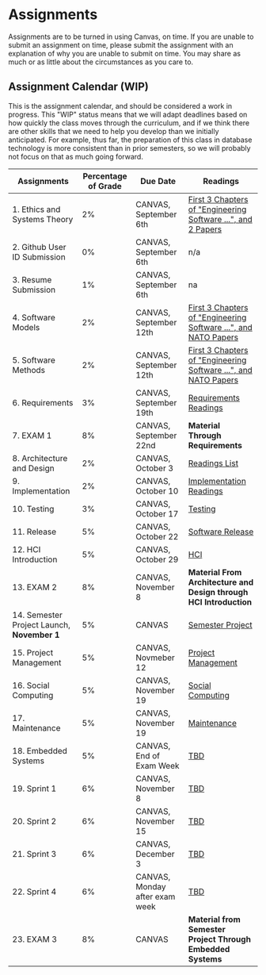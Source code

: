 # Assignments
Assignments are to be turned in using Canvas, on time. If you are unable to submit an assignment on time, please submit the assignment with an explanation of why you are unable to submit on time. You may share as much or as little about the circumstances as you care to. 

## Assignment Calendar (WIP)

This is the assignment calendar, and should be considered a work in progress. This "WIP" status means that we will adapt deadlines based on how quickly the class moves through the curriculum, and if we think there are other skills that we need to help you develop than we initially anticipated. For example, thus far, the preparation of this class in database technology is more consistent than in prior semesters, so we will probably not focus on that as much going forward. 

| **Assignments** | **Percentage of Grade** | **Due Date** | **Readings** | 
| --- | --- | -- | --- |
| 1. Ethics and Systems Theory | 2% | CANVAS, September 6th | [First 3 Chapters of "Engineering Software ...", and 2 Papers](../02-sdlc-ethics/readings/readings.md) |
| 2. Github User ID Submission | 0% | CANVAS, September 6th | n/a |
| 3. Resume Submission | 1% | CANVAS, September 6th | na | 
| 4. Software Models | 2% | CANVAS, September 12th | [First 3 Chapters of "Engineering Software ...", and NATO Papers](../03-SENG-Models/readings) |
| 5. Software Methods | 2% | CANVAS, September 12th | [First 3 Chapters of "Engineering Software ...", and NATO Papers](../04-SENG-Methods/readings) |
| 6. Requirements | 3% | CANVAS, September 19th | [Requirements Readings](../05-Requirements-Management/readings) |
| 7. EXAM 1 | 8% | CANVAS, September 22nd | **Material Through Requirements** |
| 8. Architecture and Design | 2% | CANVAS, October 3  | [Readings List](../06-Architecture-and-Design/readings) |  
| 9. Implementation  | 2% | CANVAS, October 10 | [Implementation Readings](../07-implementation/readings) | 
| 10. Testing  | 3% | CANVAS, October 17 | [Testing](../08-testing/readings) | 
| 11. Release | 5% |  CANVAS, October 22 | [Software Release](../09-release/readings) | 
| 12. HCI Introduction | 5% |  CANVAS, October 29 | [HCI](../10-HCI-introduction/readings) | 
| 13. EXAM 2 | 8% | CANVAS, November 8 | **Material From Architecture and Design through HCI Introduction** |
| 14. Semester Project Launch, **November 1** | 5% | CANVAS | [Semester Project](../11-semester-project/readings) |
| 15. Project Management | 5% | CANVAS, Novmeber 12 |  [Project Management](../12-project-management/readings) |
| 16. Social Computing | 5% | CANVAS, November 19 |  [Social Computing](../12b-social-computing/readings) |
| 17. Maintenance | 5% | CANVAS, November 19 | [Maintenance](../15-maintenance/readings) |
| 18. Embedded Systems | 5% | CANVAS, End of Exam Week | [TBD]() |
| 19. Sprint 1 | 6% | CANVAS, November 8| [TBD]() |
| 20. Sprint 2 | 6% | CANVAS, November 15| [TBD]() |
| 21. Sprint 3 | 6% | CANVAS, December 3| [TBD]() |
| 22. Sprint 4 | 6% | CANVAS, Monday after exam week | [TBD]() |
| 23. EXAM 3 | 8% | CANVAS | **Material from Semester Project Through Embedded Systems** |

 
